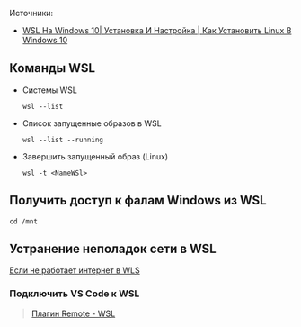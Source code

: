 Источники:

- [WSL На Windows 10| Установка И Настройка | Как Установить Linux В Windows 10](https://www.youtube.com/watch?v=NlObaul_XT4)

## Команды WSL

- Системы WSL

    ```-
    wsl --list
    ```

- Список запущенные образов в WSL

    ```-
    wsl --list --running
    ```

- Завершить запущенный образ (Linux)
    ```-
    wsl -t <NameWSl>
    ```

## Получить доступ к фалам Windows из WSL

```-
cd /mnt
```

## Устранение неполадок сети в WSL

[Если не работает интернет в WLS](https://coderoad.ru/62314789/Нет-подключения-к-Интернету-на-WSL-Ubuntu-подсистема-Windows-для-Linux)

### Подключить VS Code к WSL

> [Плагин Remote - WSL](https://marketplace.visualstudio.com/items?itemName=ms-vscode-remote.remote-wsl)
